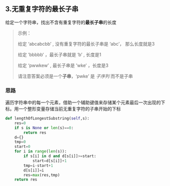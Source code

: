 ## 3.无重复字符的最长子串

给定一个字符串，找出不含有重复字符的**最长子串**的长度

> 示例：
>
> 给定 ‘abcabcbb’ , 没有重复字符的最长子串是 ‘abc’， 那么长度就是3
>
> 给定 ’bbbbb‘ ，最长子串就是 ‘b’ , 长度是1
>
> 给定 ‘pwwkew’ , 最长子串是 ’wke‘ ，长度是3
>
> 请注意答案必须是一个**子串**，‘pwke’ 是 *子序列* 而不是子串

### 思路

遍历字符串中的每一个元素，借助一个辅助键值来存储某个元素最后一次出现的下标。用一个整形变量存储当前无重复字符的子串开始的下标

```python
def lengthOfLongestSubstring(self,s):
    res=0
    if s is None or len(s)==0:
        return res
    d={}
    tmp=0
    start=0
    for i in range(len(s)):
        if s[i] in d and d[s[i]]>=start:
            start=d[s[i]]+1
        tmp=i-start+1
        d[s[i]]=i
        res=max(res,tmp)
    return res
```



